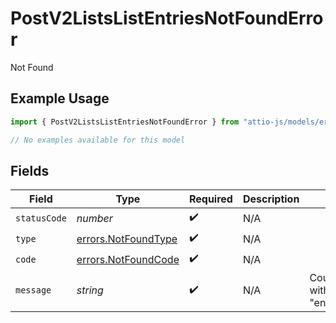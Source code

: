 # PostV2ListsListEntriesNotFoundError

Not Found

## Example Usage

```typescript
import { PostV2ListsListEntriesNotFoundError } from "attio-js/models/errors/getv2objectsobject.js";

// No examples available for this model
```

## Fields

| Field                                                      | Type                                                       | Required                                                   | Description                                                | Example                                                    |
| ---------------------------------------------------------- | ---------------------------------------------------------- | ---------------------------------------------------------- | ---------------------------------------------------------- | ---------------------------------------------------------- |
| `statusCode`                                               | *number*                                                   | :heavy_check_mark:                                         | N/A                                                        |                                                            |
| `type`                                                     | [errors.NotFoundType](../../models/errors/notfoundtype.md) | :heavy_check_mark:                                         | N/A                                                        |                                                            |
| `code`                                                     | [errors.NotFoundCode](../../models/errors/notfoundcode.md) | :heavy_check_mark:                                         | N/A                                                        |                                                            |
| `message`                                                  | *string*                                                   | :heavy_check_mark:                                         | N/A                                                        | Could not find list with slug/ID "enterprise_sales".       |